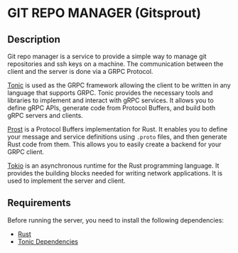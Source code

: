 # GIT REPO MANAGER (Gitsprout)

## Description

Git repo manager is a service to provide a simple way to manage git repositories and ssh keys on a machine.
The communication between the client and the server is done via a GRPC Protocol.

[Tonic](https://github.com/hyperium/tonic) is used as the GRPC framework allowing the client to be written in any language that supports GRPC. Tonic provides the necessary tools and libraries to implement and interact with gRPC services. It allows you to define gRPC APIs, generate code from Protocol Buffers, and build both gRPC servers and clients.

[Prost](https://github.com/tokio-rs/prost) is a Protocol Buffers implementation for Rust. It enables you to define your message and service definitions using `.proto` files, and then generate Rust code from them. This allows you to easily create a backend for your GRPC client.

[Tokio](https://tokio.rs/) is an asynchronous runtime for the Rust programming language. It provides the building blocks needed for writing network applications. It is used to implement the server and client.


## Requirements

Before running the server, you need to install the following dependencies:

- [Rust](https://www.rust-lang.org/tools/install)
- [Tonic Dependencies](https://github.com/hyperium/tonic)


